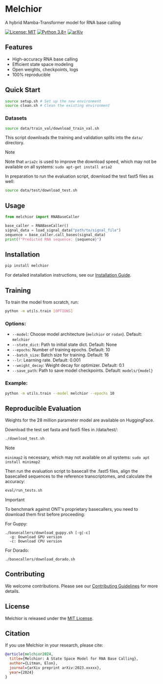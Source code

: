 # Melchior

A hybrid Mamba-Transformer model for RNA base calling

[![License: MIT](https://img.shields.io/badge/License-MIT-yellow.svg)](https://opensource.org/licenses/MIT)
[![Python 3.8+](https://img.shields.io/badge/python-3.8+-blue.svg)](https://www.python.org/downloads/release/python-380/)
[![arXiv](https://img.shields.io/badge/arXiv-2023.xxxxx-b31b1b.svg)](https://arxiv.org/abs/2023.xxxxx)

## Features

- High-accuracy RNA base calling
- Efficient state space modeling
- Open weights, checkpoints, logs
- 100% reproducible

## Quick Start

```bash
source setup.sh # Set up the new environment
source clean.sh # Clean the existing environment
```

### Datasets

```bash
source data/train_val/download_train_val.sh
```

This script downloads the training and validation splits into the `data/` directory.

> [!NOTE]
> Note that `aria2c` is used to improve the download speed, which may not be available on all systems: ```sudo apt-get install aria2```

In preparation to run the evaluation script, download the test fast5 files as well:

```bash
source data/test/download_test.sh
```

## Usage

```python
from melchior import RNABaseCaller

base_caller = RNABaseCaller()
signal_data = load_signal_data("path/to/signal_file")
sequence = base_caller.call_bases(signal_data)
print(f"Predicted RNA sequence: {sequence}")
```

## Installation

```bash
pip install melchior
```

For detailed installation instructions, see our [Installation Guide](docs/installation.md).

## Training

To train the model from scratch, run:

```bash
python -m utils.train [OPTIONS]
```

### Options:

- `--model`: Choose model architecture (`melchior` or `rodan`). Default: `melchior`
- `--state_dict`: Path to initial state dict. Default: None
- `--epochs`: Number of training epochs. Default: 10
- `--batch_size`: Batch size for training. Default: 16
- `--lr`: Learning rate. Default: 0.001
- `--weight_decay`: Weight decay for optimizer. Default: 0.1
- `--save_path`: Path to save model checkpoints. Default: `models/{model}`

### Example:

```bash
python -m utils.train --model melchior --epochs 10
```

## Reproducible Evaluation

Weights for the 28 million parameter model are available on HuggingFace.

Download the test set fasta and fast5 files in /data/test/:

```bash
./download_test.sh
```

> [!NOTE]  
> `minimap2` is necessary, which may not available on all systems: ```sudo apt install minimap2```

Then run the evaluation script to basecall the .fast5 files, align the basecalled sequences to the reference transcriptomes, and calculate the accuracy:

```bash
eval/run_tests.sh
```

> [!IMPORTANT]  
> To benchmark against ONT's proprietary basecallers, you need to download them first before proceeding:
> 
> For Guppy:
> ```
> ./basecallers/download_guppy.sh [-g|-c]
>   -g: Download GPU version
>   -c: Download CPU version
> ```
> 
> For Dorado:
> ```
> ./basecallers/download_dorado.sh
> ```

## Contributing

We welcome contributions. Please see our [Contributing Guidelines](CONTRIBUTING.md) for more details.

## License

Melchior is released under the [MIT License](LICENSE).

## Citation

If you use Melchior in your research, please cite:

```bibtex
@article{melchior2024,
  title={Melchior: A State Space Model for RNA Base Calling},
  author={Litman, Elon},
  journal={arXiv preprint arXiv:2023.xxxxx},
  year={2024}
}
```